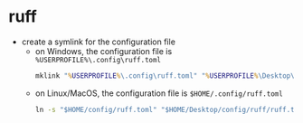 # ruff

- create a symlink for the configuration file
  - on Windows, the configuration file is `%USERPROFILE%\.config\ruff.toml`
    ```bat
    mklink "%USERPROFILE%\.config\ruff.toml" "%USERPROFILE%\Desktop\config\ruff\ruff.toml"
    ```
  - on Linux/MacOS, the configuration file is `$HOME/.config/ruff.toml`
    ```bat
    ln -s "$HOME/config/ruff.toml" "$HOME/Desktop/config/ruff/ruff.toml"
    ```
